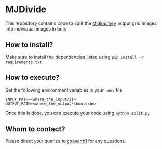 # MJDivide

This repository contains code to split the [Midjourney](https://midjourney.com) output grid images into individual images in bulk

## How to install?
Make sure to install the dependencies listed using `pip install -r requirements.txt`

## How to execute?
Set the following environment variables in your `.env` file
```
INPUT_PATH=<where_the_input/is>
OUTPUT_PATH=<where_the_output/should/be>
```

Once this is done, you can execute your code using `python split.py`

## Whom to contact?
Please direct your queries to [gpavanb1](https://github.com/gpavanb1/) for any questions.
